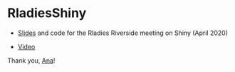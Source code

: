 # RladiesShiny

- [Slides](https://github.com/acrgomez/RladiesShiny.git) and code for the Rladies Riverside meeting on Shiny (April 2020)

- [Video](https://youtu.be/XwtAGQxUSxA)

Thank you, [Ana](https://twitter.com/anacrgomez)!